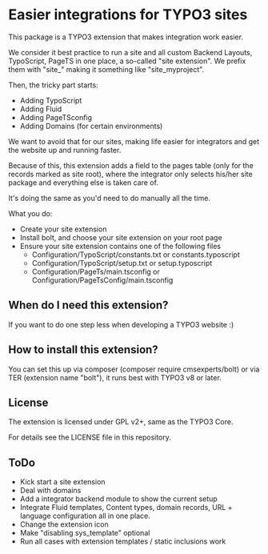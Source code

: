 # Easier integrations for TYPO3 sites

This package is a TYPO3 extension that makes integration work easier.

We consider it best practice to run a site and all custom Backend Layouts, TypoScript, PageTS
in one place, a so-called "site extension". We prefix them with "site_" making it something like 
"site_myproject".

Then, the tricky part starts:
* Adding TypoScript
* Adding Fluid
* Adding PageTSconfig
* Adding Domains (for certain environments)

We want to avoid that for our sites, making life easier for integrators and get the website
up and running faster.

Because of this, this extension adds a field to the pages table (only for the records
marked as site root), where the integrator only selects his/her site package
and everything else is taken care of.

It's doing the same as you'd need to do manually all the time.

What you do:
* Create your site extension
* Install bolt, and choose your site extension on your root page
* Ensure your site extension contains one of the following files
    - Configuration/TypoScript/constants.txt or constants.typoscript
    - Configuration/TypoScript/setup.txt or setup.typoscript
    - Configuration/PageTs/main.tsconfig or Configuration/PageTsConfig/main.tsconfig

## When do I need this extension?

If you want to do one step less when developing a TYPO3 website :)

## How to install this extension?

You can set this up via composer (composer require cmsexperts/bolt) or via
TER (extension name "bolt"), it runs best with TYPO3 v8 or later.

## License

The extension is licensed under GPL v2+, same as the TYPO3 Core.

For details see the LICENSE file in this repository.

## ToDo

- Kick start a site extension
- Deal with domains
- Add a integrator backend module to show the current setup
- Integrate Fluid templates, Content types, domain records, URL + language configuration
all in one place.
- Change the extension icon
- Make "disabling sys_template" optional
- Run all cases with extension templates / static inclusions work
